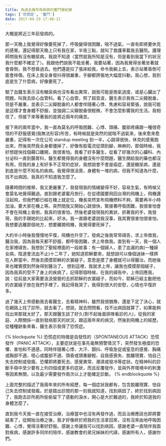 ```yaml
---
title: 為過去幾年與疾病的奮鬥做紀錄
tags: ['恐慌症', '奮鬥']
date: 2017-04-29 17:40:12
---
```


大概是將近三年前發病的。

那一天晚上我覺得好像要死掉了，呼吸變得很困難，喘不過氣，一直有即將要休克的感覺。還記得那天晚上只有我在家，半夜三點，就叫了救護車載我去醫院。護理師問我有沒有糖尿病，我說不知道〈當然就我所知是沒有，但是看到我當下的狀況我什麼都不確定了〉。我跟他們說我不能坐著，我要站著，因為我覺得坐著坐著就會昏倒，我不想昏過去。他們還是拉了張床給我，命令我躺上去，表示站著昏倒可能會摔傷。在床上我全身發抖得很嚴重，手腳都誇張地大幅度抖動，我心想，我到底是生了什麼病，好像要死了。

驗了血醫生表示沒有糖尿病也沒有看出異常，說我可能是換氣過度，或是心臟出了問題，叫我去掛心血管科。看了心血管，照了超音波，醫生表示我有二尖瓣脫垂，但是不嚴重，並表示二尖瓣脫垂的人都會伴隨著心悸、焦慮和容易緊張，說我可能是這樣才會身體不舒服，並強調二尖瓣脫垂很輕微，不會怎麼影響我的生活。我相信了，但接下來等著我的是將近兩年的痛苦。

接下來的兩年當中，我一直為莫名的呼吸困難、心悸、頭痛、腹部疼痛跟一種很奇怪的不舒服感覺(我無法形容)所苦，有時候就是突然的就喘不過氣來，後來愈來愈嚴重，記得有一次在公司 standup meeting 到一半，心跳得很快，休克的感覺跑出來，然後突然我全身都僵掉了，好像有股電流從頭到腳，麻麻的，那個時候，我好想趕快找個藉口離開，我很害怕。我看了好多醫生，從看了好幾次的心臟科、內分泌科一直到腸胃科，醫生都覺得我的身體沒有什麼問題，醫生開給我的藥也都沒有用，但我的身上有好多不正常的症狀，我想說會不會是癌症，還是糖尿病，還是到底是什麼不知名的疾病。我覺得很沮喪，身體有一堆的病，但我不知道為什麼，找不出病因，我真的不知道我怎麼了。

隨著時間的推移，我又更嚴重了，我發現我的情緒變得不好，容易生氣，有時候又會莫名地覺得難過。直到跟老婆蜜月旅行，在從德國要飛回台灣的飛機上，飛機還沒起飛，但我們都已經在機上就定位，機長突然宣布飛機燃料不夠，需要再半小時加油，要大家在機上等。突然間我又開始心跳很快，緊接著呼吸困難，我很害怕會不會在飛機上昏倒，我真的很害怕，然後老婆發現我的異狀，抓著我的手，我發現，我的手跟她的比起來，好冰。我一直跟老婆說我沒事，我其實很害怕很害怕，我想要逃離那個地方，想要離開飛機，我覺得要死掉了。

大約半小時後我慢慢地平復，飛機也升空了。發病之後我常常禱告，求上帝救我，醫治我，因為我每天都不舒服，都呼吸困難，求上帝救我。直到有一天，我一個人在家裡禱告，我想到了聖經裡面的一段故事：有一個婦人，患了血漏的病(一種婦女病，陰道會流血不止)十二年了，她知道耶穌要來，就想說可以像個迷妹一樣擠在人群當中，然後去摸摸耶穌的衣裳繸子，意思是摸了身體就可以得醫治，而她後來也確實摸到然後得到醫治了。 想到這裡，我就求上帝，讓我也摸摸那個繸子，因為我真的受不了身上的疾病了，記得那個時候，在我的禱告中，上帝回應我，說：從前是大家需要汲汲營營的去抓耶穌的衣裳繸子，而如今，耶穌已經主動把他的衣裳繸子放在我們手裡了。我記得我哭了，我得到很大的安慰，心情也平復許多。

過了幾天上帝感動我去看醫生，去看精神科，雖然我很猶豫，還是下定了決心，就在網路上找了診所，就去看了。想說，就去問問看，找不出病因就算了，如果能夠找出來那就太好了。那天跟醫生談了好久(對不起後面排隊看診的人)，從我的家庭、人際關係一直到發病那天的狀況，跟這兩年來的病況，然後到飛機上的經歷。從種種跡象來看，醫生表示我得了恐慌症。

{% blockquote %}
恐慌症的特徵是自發性的（SPONTANEOUS ATTACK）恐慌發作（PANIC ATTACK），主要症狀是在事先毫無預警情況下，突然發生極度的恐懼、害怕和不適感，同時伴隨著心悸、大汗、顫抖、呼吸急促或窒息的感覺、胸痛或胸部不適、噁心或腹部不適、頭昏或頭重腳輕、自我感喪失、脫離現實、怕自己失去控制或發瘋、恐懼即將要死去、感覺異常、潮濕或發冷等症狀。在精神科的診斷手冊中至少要有上列四個或更多的症狀，而且反覆發作，並與外界環境中的刺激等因素無關，以及最少需要發作兩次以上才能確定診斷。
{% endblockquote %}

上面完整的描述了我兩年來的所有經歷，每一個症狀我都有，包含脫離現實、怕自己失去控制或發瘋。於是踏出診間的那一刻我就知道，找到病因了，終於找到病因了，我跑去診所廁所偷偷留下了感動的淚水，開心是大於難過的，我終於知道我的身體怎麼了。

直到我今天我一直在接受治療，治療當中也沒有再發作過，而且治療應該也即將要結束了，從開始治療之後，我才好像終於把我的生活拿回來，沒有沒來由地呼吸困難、心悸，覺得活著好舒服。感謝上帝讓我可以找到病因，感謝老婆一直陪伴我面對疾病，感謝許多同伴的陪伴，感謝教會的弟兄姊妹的代禱，感謝所有人，感謝你們。
